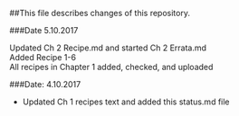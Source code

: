 ##This file describes changes of this repository.

###Date 5.10.2017

Updated Ch 2 Recipe.md and started Ch 2 Errata.md  
Added Recipe 1-6  
All recipes in Chapter 1 added, checked, and uploaded

###Date: 4.10.2017

- Updated Ch 1 recipes text and added this status.md file